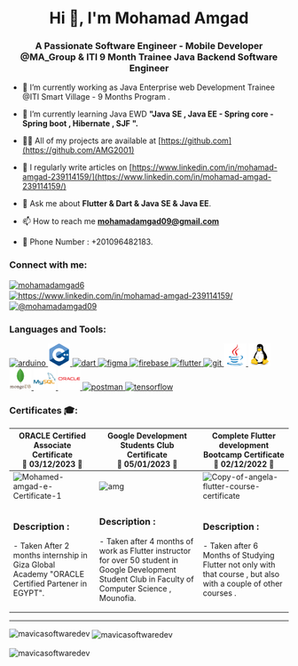<h1 align="center">Hi 👋, I'm Mohamad Amgad</h1>
<h3 align="center">A Passionate Software Engineer - Mobile Developer @MA_Group & ITI 9 Month Trainee Java Backend Software Engineer</h3>


- 🔭 I’m currently working as Java Enterprise web Development Trainee @ITI Smart Village - 9 Months Program .

- 🌱 I’m currently learning Java EWD **"Java SE , Java EE - Spring core - Spring boot , Hibernate , SJF ".**

- 👨‍💻 All of my projects are available at [https://github.com](https://github.com/AMG2001)

- 📝 I regularly write articles on [https://www.linkedin.com/in/mohamad-amgad-239114159/](https://www.linkedin.com/in/mohamad-amgad-239114159/)

- 💬 Ask me about **Flutter & Dart & Java SE & Java EE**.

- 📫 How to reach me **mohamadamgad09@gmail.com**

- 📶 Phone Number : +201096482183.


<h3 align="left">Connect with me:</h3>
<p align="left">
<a href="https://twitter.com/mohamadamgad6" target="blank"><img align="center" src="https://raw.githubusercontent.com/rahuldkjain/github-profile-readme-generator/master/src/images/icons/Social/twitter.svg" alt="mohamadamgad6" height="30" width="40" /></a>
<a href="https://www.linkedin.com/in/mohamad-amgad-239114159/" target="blank"><img align="center" src="https://raw.githubusercontent.com/rahuldkjain/github-profile-readme-generator/master/src/images/icons/Social/linked-in-alt.svg" alt="https://www.linkedin.com/in/mohamad-amgad-239114159/" height="30" width="40" /></a>
<a href="https://medium.com/@mohamadamgad09" target="blank"><img align="center" src="https://raw.githubusercontent.com/rahuldkjain/github-profile-readme-generator/master/src/images/icons/Social/medium.svg" alt="@mohamadamgad09" height="30" width="40" /></a>
</p>

<h3 align="left">Languages and Tools:</h3>
<p align="left"> <a href="https://www.arduino.cc/" target="_blank" rel="noreferrer"> <img src="https://cdn.worldvectorlogo.com/logos/arduino-1.svg" alt="arduino" width="40" height="40"/> </a> <a href="https://www.w3schools.com/cpp/" target="_blank" rel="noreferrer"> <img src="https://raw.githubusercontent.com/devicons/devicon/master/icons/cplusplus/cplusplus-original.svg" alt="cplusplus" width="40" height="40"/> </a> <a href="https://dart.dev" target="_blank" rel="noreferrer"> <img src="https://www.vectorlogo.zone/logos/dartlang/dartlang-icon.svg" alt="dart" width="40" height="40"/> </a> <a href="https://www.figma.com/" target="_blank" rel="noreferrer"> <img src="https://www.vectorlogo.zone/logos/figma/figma-icon.svg" alt="figma" width="40" height="40"/> </a> <a href="https://firebase.google.com/" target="_blank" rel="noreferrer"> <img src="https://www.vectorlogo.zone/logos/firebase/firebase-icon.svg" alt="firebase" width="40" height="40"/> </a> <a href="https://flutter.dev" target="_blank" rel="noreferrer"> <img src="https://www.vectorlogo.zone/logos/flutterio/flutterio-icon.svg" alt="flutter" width="40" height="40"/> </a> <a href="https://git-scm.com/" target="_blank" rel="noreferrer"> <img src="https://www.vectorlogo.zone/logos/git-scm/git-scm-icon.svg" alt="git" width="40" height="40"/> </a> <a href="https://www.java.com" target="_blank" rel="noreferrer"> <img src="https://raw.githubusercontent.com/devicons/devicon/master/icons/java/java-original.svg" alt="java" width="40" height="40"/> </a> <a href="https://www.linux.org/" target="_blank" rel="noreferrer"> <img src="https://raw.githubusercontent.com/devicons/devicon/master/icons/linux/linux-original.svg" alt="linux" width="40" height="40"/> </a> <a href="https://www.mongodb.com/" target="_blank" rel="noreferrer"> <img src="https://raw.githubusercontent.com/devicons/devicon/master/icons/mongodb/mongodb-original-wordmark.svg" alt="mongodb" width="40" height="40"/> </a> <a href="https://www.mysql.com/" target="_blank" rel="noreferrer"> <img src="https://raw.githubusercontent.com/devicons/devicon/master/icons/mysql/mysql-original-wordmark.svg" alt="mysql" width="40" height="40"/> </a> <a href="https://www.oracle.com/" target="_blank" rel="noreferrer"> <img src="https://raw.githubusercontent.com/devicons/devicon/master/icons/oracle/oracle-original.svg" alt="oracle" width="40" height="40"/> </a> <a href="https://postman.com" target="_blank" rel="noreferrer"> <img src="https://www.vectorlogo.zone/logos/getpostman/getpostman-icon.svg" alt="postman" width="40" height="40"/> </a> <a href="https://www.tensorflow.org" target="_blank" rel="noreferrer"> <img src="https://www.vectorlogo.zone/logos/tensorflow/tensorflow-icon.svg" alt="tensorflow" width="40" height="40"/> </a> </p>

<h3 align="left">Certificates 🎓:</h3>
<table>
  <thead>
    <tr>
        <th>ORACLE Certified Associate Certificate<br>📅 03/12/2023 📅</th>
        <th>Google Development Students Club Certificate<br>📅 05/01/2023 📅</th>
        <th>Complete Flutter development Bootcamp Certificate<br>📅 02/12/2022 📅</th>
    </tr>
  </thead>
  <tbody>
    <tr>
      <td>
      <img src="https://i.ibb.co/5YHR4r8/Mohamed-amgad-e-Certificate-1.png" alt="Mohamed-amgad-e-Certificate-1" border="0">
      </td>
      <td>
      <img src="https://i.ibb.co/D533tdr/amg.png" alt="amg" border="0">
      </td>
      <td>
      <img src="https://i.ibb.co/GJ7gNb8/Copy-of-angela-flutter-course-certificate.jpg" alt="Copy-of-angela-flutter-course-certificate" border="0">
      </td>
    </tr>
       <tr>
      <td>
     <h3>Description :</h3>
    - Taken After 2 months internship in Giza Global Academy "ORACLE Certified Partener in EGYPT".<br>
     </p>
      </td>
     <td>
     <h3>Description :</h3>
     - Taken after 4 months of work as Flutter instructor for over 50 student in Google Development Student Club in Faculty of Computer Science , Mounofia.<br>
     </p>
      </td>
       <td>
     <h3>Description :</h3>
     - Taken after 6 Months of Studying Flutter not only with that course , but also with a couple of other courses .<br>
     </p>
      </td>  
       </tr>
  </tbody> 
</table>
<hr>
<p><img align="left" src="https://github-readme-stats.vercel.app/api/top-langs?username=amg2001&show_icons=true&locale=en&layout=compact" alt="mavicasoftwaredev" /></p>

<p>&nbsp;<img align="center" src="https://github-readme-stats.vercel.app/api?username=amg2001&show_icons=true&locale=en" alt="mavicasoftwaredev" /></p>

<p><img align="center" src="https://github-readme-streak-stats.herokuapp.com/?user=amg2001&" alt="mavicasoftwaredev" /></p>
